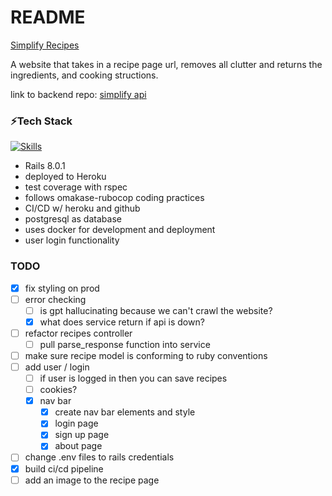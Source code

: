 # README

[Simplify Recipes](https://simplify-recipes-2c38fd213859.herokuapp.com/)

A website that takes in a recipe page url, removes all clutter and returns the ingredients, and cooking structions. 

link to backend repo: [simplify api](https://github.com/harrison-blake/simplify_api)

### ⚡Tech Stack

[![Skills](https://skillicons.dev/icons?i=python,flask,rails,ruby,postgres,docker,heroku)](https://skillicons.dev)</br>

- Rails 8.0.1
- deployed to Heroku
- test coverage with rspec
- follows omakase-rubocop coding practices
- CI/CD w/ heroku and github
- postgresql as database
- uses docker for development and deployment
- user login functionality

### TODO
- [x] fix styling on prod
- [ ] error checking
	- [ ] is gpt hallucinating because we can't crawl the website?
	- [x] what does service return if api is down?
- [ ] refactor recipes controller
	- [ ] pull parse_response function into service
- [ ] make sure recipe model is conforming to ruby conventions
- [ ] add user / login
	- [ ] if user is logged in then you can save recipes
	- [ ] cookies?
	- [x] nav bar
		- [x] create nav bar elements and style
  		- [x] login page
		- [x] sign up page
		- [x] about page
- [ ] change .env files to rails credentials
- [x] build ci/cd pipeline
- [ ] add an image to the recipe page
